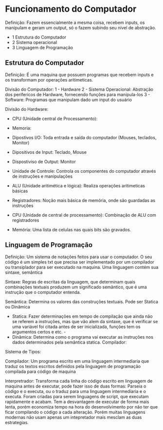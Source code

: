 # Funcionamento do Computador

Definição: Fazem essencialmente a mesma coisa, recebem inputs, os manipulam e geram um output, só o fazem subindo seu nível de abstração.

- 1 Estrutura do Computador
- 2 Sistema operacional
- 3 Linguagem de Programação

## Estrutura do Computador

Definição: É uma maquina que possuem programas que recebem inputs e os transformam por operações aritimeticas.

Divisão do Computador:
1 - Hardware
2 - Sistema Operacional: Abstração dos perifericos de Hardware, fornecendo funções para manipula-los
3 - Software: Programas que manipulam dado um input do usuário

Divisão do Hardware:

- CPU (Unidade central de Processamento):
- Memoria:
- Dipostivos I/O: Toda entrada e saída do computador (Mouses, teclados, Monitor)

- Dipositivos de Input: Teclado, Mouse
- Dispostiviso de Output: Monitor
- Unidade de Controle: Controla os componentes do computador através de instruções e manipulações
- ALU (Unidade aritimética e lógica): Realiza operações aritimeticas básicas
- Registradores: Noção mais básica de memória, onde são guardadas as instruções
- CPU (Unidade de central de processamento): Combinação de ALU com registradores
- Memória: Uma lista de celulas nas quais bits são gravados.

## Linguagem de Programação

Definição: Um sistema de notações feitos para usar o computador. O seu código é um simples txt que precisa ser implementado por um compilador ou transiplador para ser executado na maquina. Uma linguagem contém sua sintaxe, semântica

Sintaxe: Regras de escritas da linguagem, que determinam quais combinações textuais produzem um significado semântico, que é uma instrução que o computador entenda.

Semântica: Determina os valores das construções textuais. Pode ser Statica ou Dinâmica

- Statica: Fazer determinações em tempo de compilação que ainda não se referem a instruções, mas que vão alem da sintaxe, que é verificar se uma variável foi citada antes de ser inicializada, funções tem os argumentos certos e etc. -
- Dinâmica: Determina como o programa vai executar as instruções nos dados determinados pela semântica statica.
  Compilador:

Sistema de Tipos:

Compilador: Um programa escrito em uma linguagem intermediaria que traduz os textos escritos definidos pela linguagem de programação compilada para código de maquina

Interpretrador: Transforma cada linha do código escrito em linguagem de maquina antes de executar, pode fazer isso de duas formas: Parseia o código e o executa, ou o traduz para uma linguagem intermediaria e o executa. Foram criadas para serem linguagens de script, que executam rapidamente e acabam. Tem a desvantagem de executar de forma mais lenta, porém economiza tempo na hora do desenvolvimento por não ter que ficar compilando o código a cada alteração. Porém muitas linguagens modernas não usam apenas um intepretador mais mesclam as duas estrategias.
